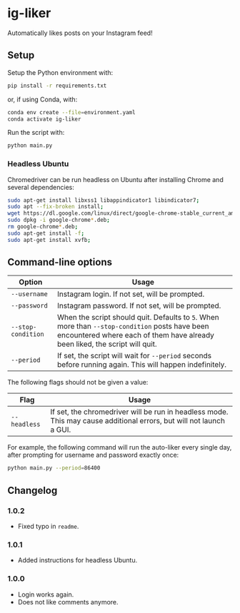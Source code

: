 # ig-liker

Automatically likes posts on your Instagram feed!

## Setup

Setup the Python environment with:

```bash
pip install -r requirements.txt
```

or, if using Conda, with:

```bash
conda env create --file=environment.yaml
conda activate ig-liker
```

Run the script with:

```bash
python main.py
```

### Headless Ubuntu

Chromedriver can be run headless on Ubuntu after installing Chrome and several dependencies:

```bash
sudo apt-get install libxss1 libappindicator1 libindicator7;
sudo apt --fix-broken install;
wget https://dl.google.com/linux/direct/google-chrome-stable_current_amd64.deb;
sudo dpkg -i google-chrome*.deb;
rm google-chrome*.deb;
sudo apt-get install -f;
sudo apt-get install xvfb;
```

## Command-line options

Option|Usage
-|-
`--username`|Instagram login. If not set, will be prompted.
`--password`|Instagram password. If not set, will be prompted.
`--stop-condition`|When the script should quit. Defaults to `5`. When more than `--stop-condition` posts have been encountered where each of them have already been liked, the script will quit.
`--period`|If set, the script will wait for `--period` seconds before running again. This will happen indefinitely.

The following flags should not be given a value:

Flag|Usage
-|-
`--headless`|If set, the chromedriver will be run in headless mode. This may cause additional errors, but will not launch a GUI.

For example, the following command will run the auto-liker every single day, after prompting for username and password exactly once:

```bash
python main.py --period=86400
```

## Changelog

### 1.0.2

* Fixed typo in `readme`.

### 1.0.1

* Added instructions for headless Ubuntu.

### 1.0.0

* Login works again.
* Does not like comments anymore.
